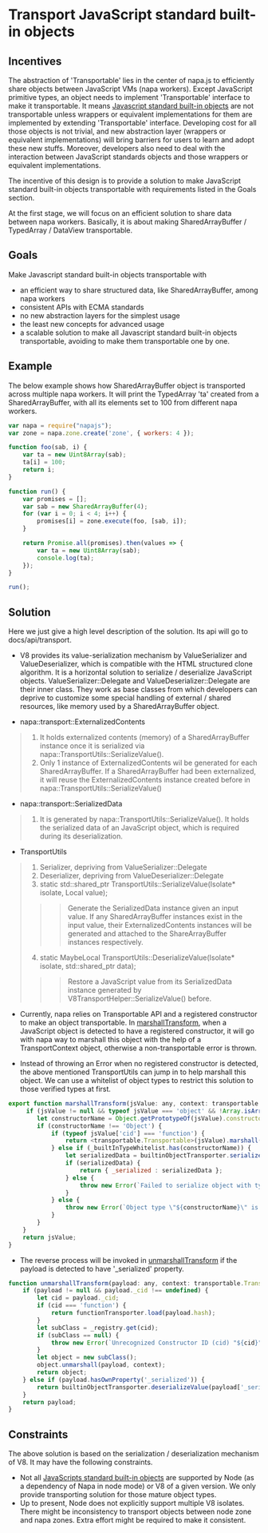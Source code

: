 # Transport JavaScript standard built-in objects

## Incentives
The abstraction of 'Transportable' lies in the center of napa.js to efficiently share objects between JavaScript VMs (napa workers). Except JavaScript primitive types, an object needs to implement 'Transportable' interface to make it transportable. It means [Javascript standard built-in objects](https://developer.mozilla.org/en-US/docs/Web/JavaScript/Reference/Global_Objects) are not transportable unless wrappers or equivalent implementations for them are implemented by extending 'Transportable' interface. Developing cost for all those objects is not trivial, and new abstraction layer (wrappers or equivalent implementations) will bring barriers for users to learn and adopt these new stuffs. Moreover, developers also need to deal with the interaction between JavaScript standards objects and those wrappers or equivalent implementations.

The incentive of this design is to provide a solution to make JavaScript standard built-in objects transportable with requirements listed in the Goals section.

At the first stage, we will focus on an efficient solution to share data between napa workers. Basically, it is about making SharedArrayBuffer / TypedArray / DataView transportable.

## Goals
Make Javascript standard built-in objects transportable with
- an efficient way to share structured data, like SharedArrayBuffer, among napa workers
- consistent APIs with ECMA standards
- no new abstraction layers for the simplest usage
- the least new concepts for advanced usage
- a scalable solution to make all Javascript standard built-in objects transportable, avoiding to make them transportable one by one.

## Example
The below example shows how SharedArrayBuffer object is transported across multiple napa workers. It will print the TypedArray 'ta' created from a SharedArrayBuffer, with all its elements set to 100 from different napa workers. 
```js
var napa = require("napajs");
var zone = napa.zone.create('zone', { workers: 4 });

function foo(sab, i) {
    var ta = new Uint8Array(sab);
    ta[i] = 100;
    return i;
}

function run() {
    var promises = [];
    var sab = new SharedArrayBuffer(4);
    for (var i = 0; i < 4; i++) {
        promises[i] = zone.execute(foo, [sab, i]);
    }

    return Promise.all(promises).then(values => {
        var ta = new Uint8Array(sab);
        console.log(ta);
    });
}

run();

```

## Solution
Here we just give a high level description of the solution. Its api will go to docs/api/transport.
- V8 provides its value-serialization mechanism by ValueSerializer and ValueDeserializer, which is compatible with the HTML structured clone algorithm. It is a horizontal solution to serialize / deserialize JavaScript objects. ValueSerializer::Delegate and ValueDeserializer::Delegate are their inner class. They work as base classes from which developers can deprive to customize some special handling of external / shared resources, like memory used by a SharedArrayBuffer object.

- napa::transport::ExternalizedContents
> 1. It holds externalized contents (memory) of a SharedArrayBuffer instance once it is serialized via napa::TransportUtils::SerializeValue().
> 2. Only 1 instance of ExternalizedContents wil be generated for each SharedArrayBuffer. If a SharedArrayBuffer had been externalized, it will reuse the ExternalizedContents instance created before in napa::TransportUtils::SerializeValue()

- napa::transport::SerializedData
> 1. It is generated by napa::TransportUtils::SerializeValue(). It holds the serialized data of an JavaScript object, which is required during its deserialization.

- TransportUtils
> 1. Serializer, depriving from ValueSerializer::Delegate
> 2. Deserializer, depriving from ValueDeserializer::Delegate
> 3. static std::shared_ptr<SerializedData> TransportUtils::SerializeValue(Isolate* isolate, Local<Value> value);
>>> Generate the SerializedData instance given an input value.
>>> If any SharedArrayBuffer instances exist in the input value, their ExternalizedContents instances will be generated and attached to the ShareArrayBuffer instances respectively.
> 4. static MaybeLocal<Value> TransportUtils::DeserializeValue(Isolate* isolate, std::shared_ptr<SerializedData> data);
>>> Restore a JavaScript value from its SerializedData instance generated by V8TransportHelper::SerializeValue() before.

- Currently, napa relies on Transportable API and a registered constructor to make an object transportable. In [marshallTransform](https://github.com/Microsoft/napajs/blob/master/lib/transport/transport.ts), when a JavaScript object is detected to have a registered constructor, it will go with napa way to marshall this object with the help of a TransportContext object, otherwise a non-transportable error is thrown.

- Instead of throwing an Error when no registered constructor is detected, the above mentioned TransportUtils can jump in to help marshall this object. We can use a whitelist of object types to restrict this solution to those verified types at first.
```js
export function marshallTransform(jsValue: any, context: transportable.TransportContext): any {
     if (jsValue != null && typeof jsValue === 'object' && !Array.isArray(jsValue)) {
        let constructorName = Object.getPrototypeOf(jsValue).constructor.name;
        if (constructorName !== 'Object') {
            if (typeof jsValue['cid'] === 'function') {
                return <transportable.Transportable>(jsValue).marshall(context);
            } else if (_builtInTypeWhitelist.has(constructorName)) {
                let serializedData = builtinObjectTransporter.serializeValue(jsValue);
                if (serializedData) {
                    return { _serialized : serializedData };
                } else {
                    throw new Error(`Failed to serialize object with type of \"${constructorName}\".`);
                }
            } else {
                throw new Error(`Object type \"${constructorName}\" is not transportable.`);
            }
        }
    }
    return jsValue;
}
```
- The reverse process will be invoked in [unmarshallTransform](https://github.com/Microsoft/napajs/edit/master/lib/transport/transport.ts) if the payload is detected to have '_serialized' property.
```js
function unmarshallTransform(payload: any, context: transportable.TransportContext): any {
    if (payload != null && payload._cid !== undefined) {
        let cid = payload._cid;
        if (cid === 'function') {
            return functionTransporter.load(payload.hash);
        }
        let subClass = _registry.get(cid);
        if (subClass == null) {
            throw new Error(`Unrecognized Constructor ID (cid) "${cid}". Please ensure @cid is applied on the class or transport.register is called on the class.`);
        }
        let object = new subClass();
        object.unmarshall(payload, context);
        return object;
    } else if (payload.hasOwnProperty('_serialized')) {
        return builtinObjectTransporter.deserializeValue(payload['_serialized']);
    }
    return payload;
}
```


## Constraints
The above solution is based on the serialization / deserialization mechanism of V8. It may have the following constraints.
- Not all [JavaScripts standard built-in objects](https://developer.mozilla.org/en-US/docs/Web/JavaScript/Reference/Global_Objects) are supported by Node (as a dependency of Napa in node mode) or V8 of a given version. We only provide transporting solution for those mature object types.
- Up to present, Node does not explicitly support multiple V8 isolates. There might be inconsistency to transport objects between node zone and napa zones. Extra effort might be required to make it consistent.

